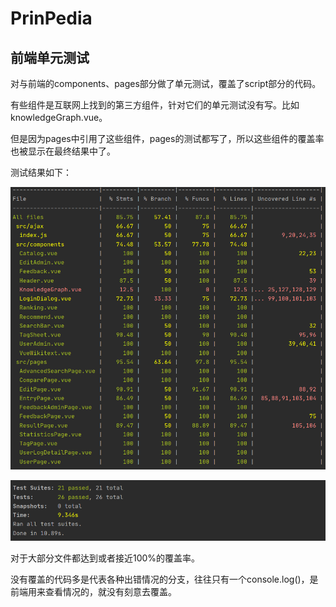 # PrinPedia

## 前端单元测试

对与前端的components、pages部分做了单元测试，覆盖了script部分的代码。

有些组件是互联网上找到的第三方组件，针对它们的单元测试没有写。比如knowledgeGraph.vue。

但是因为pages中引用了这些组件，pages的测试都写了，所以这些组件的覆盖率也被显示在最终结果中了。

测试结果如下：

![覆盖率](./images/覆盖率.PNG)

![测试结果](./images/结果.PNG)

对于大部分文件都达到或者接近100%的覆盖率。

没有覆盖的代码多是代表各种出错情况的分支，往往只有一个console.log()，是前端用来查看情况的，就没有刻意去覆盖。

